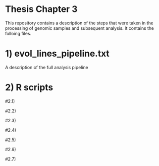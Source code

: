 # Thesis Chapter 3

This repository contains a description of the steps that were taken in the processing of genomic samples and subsequent 
analysis. It contains the folloing files.

# 1) evol_lines_pipeline.txt

A description of the full analysis pipeline

# 2) R scripts

#2.1)

#2.2)

#2.3)

#2.4)

#2.5)

#2.6)

#2.7)


